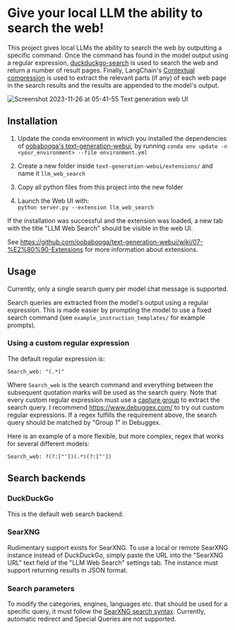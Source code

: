 # Give your local LLM the ability to search the web!
This project gives local LLMs the ability to search the web by outputting a specific
command. Once the command has found in the model output using a regular expression, [duckduckgo-search](https://pypi.org/project/duckduckgo-search/)
is used to search the web and return a number of result pages. Finally, LangChain's [Contextual compression](https://python.langchain.com/docs/modules/data_connection/retrievers/contextual_compression/)
is used to extract the relevant parts (if any) of each web page in the search results and the results are appended to the model's
output.

![Screenshot 2023-11-26 at 05-41-55 Text generation web UI](https://github.com/mamei16/LLM_Web_search/assets/25900898/506cce4f-07cc-41e3-bbaa-f76a7a33b58f)


## Installation

1. Update the conda environment in which you installed the dependencies of 
[oobabooga's text-generation-webui](https://github.com/oobabooga/text-generation-webui),
by running `conda env update -n <your_environment> --file environment.yml`

2. Create a new folder inside `text-generation-webui/extensions/` and name it `llm_web_search` 
2. Copy all python files from this project into the new folder
3. Launch the Web UI with:  
```python server.py --extension llm_web_search```

If the installation was successful and the extension was loaded, a new tab with the 
title "LLM Web Search" should be visible in the web UI.

See https://github.com/oobabooga/text-generation-webui/wiki/07-%E2%80%90-Extensions for more
information about extensions.

## Usage

Currently, only a single search query per model chat message is supported.

Search queries are extracted
from the model's output using a regular expression. This is made easier by prompting the model
to use a fixed search command (see `example_instruction_templates/` for example prompts).

### Using a custom regular expression
The default regular expression is:  
```regexp
Search_web: "(.*)"
```
Where `Search_web` is the search command and everything between the subsequent quotation marks
will be used as the search query. Note that every custom regular expression must use a
[capture group](https://www.regular-expressions.info/brackets.html) to extract the search
query. I recommend https://www.debuggex.com/ to try out custom regular expressions. If a regex
fulfills the requirement above, the search query should be matched by "Group 1" in Debuggex.

Here is an example of a more flexible, but more complex, regex that works for several
different models:
```regexp
Search_web: ?(?:["'])(.*)(?:["'])
```

## Search backends

### DuckDuckGo
This is the default web search backend.

### SearXNG

Rudimentary support exists for SearXNG. To use a local or remote 
SearXNG instance instead of DuckDuckGo, simply paste the URL into the 
"SearXNG URL" text field of the "LLM Web Search" settings tab. The instance must support
returning results in JSON format.

### Search parameters
To modify the categories, engines, languages etc. that should be used for a
specific query, it must follow the
[SearXNG search syntax](https://docs.searxng.org/user/search-syntax.html). Currently, 
automatic redirect and Special Queries are not supported.